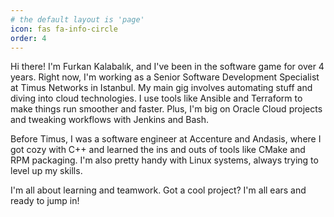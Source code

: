 ```yaml
---
# the default layout is 'page'
icon: fas fa-info-circle
order: 4
---
```


Hi there! I'm Furkan Kalabalık, and I've been in the software game for over 4 years. Right now, I'm working as a Senior Software Development Specialist at Timus Networks in Istanbul. My main gig involves automating stuff and diving into cloud technologies. I use tools like Ansible and Terraform to make things run smoother and faster. Plus, I'm big on Oracle Cloud projects and tweaking workflows with Jenkins and Bash.

Before Timus, I was a software engineer at Accenture and Andasis, where I got cozy with C++ and learned the ins and outs of tools like CMake and RPM packaging. I'm also pretty handy with Linux systems, always trying to level up my skills.

I'm all about learning and teamwork. Got a cool project? I'm all ears and ready to jump in!
